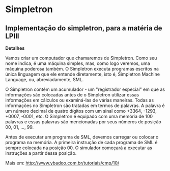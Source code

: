# Simpletron
## Implementação do simpletron, para a matéria de LPIII

**Detalhes** 

Vamos criar um computador que chamaremos de Simpletron. Como seu nome indica, é uma máquina simples, mas, como logo veremos, uma máquina poderosa também. O Simpletron executa programas escritos na única linguagem que ele entende diretamente, isto é, Simpletron Machine Language, ou, abreviadamente, SML.

O Simpletron contém um acumulador - um "registrador especial" em que as informações são colocadas antes de o Simpletron utilizar essas informações em cálculos ou examiná-las de várias maneiras. Todas as informações no Simpletron são tratadas em termos de palavras. A palavra é um número decimal de quatro dígitos com um sinal como +3364, -1293, +0007, -0001, etc. O Simpletron é equipado com uma memória de 100 palavras e essas palavras são mencionadas por seus números de posição 00, 01, ..., 99.

Antes de executar um programa de SML, devemos carregar ou colocar o programa na memória. A primeira instrução de cada programa de SML é sempre colocada na posição 00. O simulador começará a executar as instruções a partir dessa posição.

Mais em: http://www.ybadoo.com.br/tutoriais/cmp/10/
